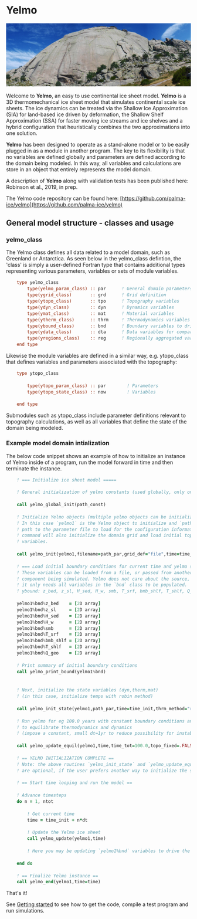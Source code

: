 # Yelmo

![Yelmo, Gaudarrama Mountains](img/yelmo.jpg)

Welcome to **Yelmo**, an easy to use continental ice sheet model.
**Yelmo** is a 3D thermomechanical ice sheet model that
simulates continental scale ice sheets. The ice dynamics can
be treated via the Shallow Ice Approximation (SIA) for
land-based ice driven by deformation, the Shallow Shelf
Approximation (SSA) for faster moving ice streams and ice shelves and a hybrid configuration that heuristically combines the two approximations into one solution.

**Yelmo** has been designed to operate as a stand-alone model or to be easily plugged in as a module in another program. The key to its flexibility is that no variables are defined globally and parameters are defined according to the domain being modeled. In this way, all variables and calculations are store in an object that entirely represents the model domain.

A description of **Yelmo** along with validation tests has been published here:
Robinson et al., 2019, in prep.

The Yelmo code repository can be found here:
[https://github.com/palma-ice/yelmo](https://github.com/palma-ice/yelmo)

## General model structure - classes and usage

### yelmo_class

The Yelmo class defines all data related to a model domain, such as Greenland or Antarctica. As seen below in the yelmo_class defintion, the 'class' is simply a user-defined Fortran type that contains additional types representing various parameters, variables or sets of module variables.
```fortran
    type yelmo_class
        type(yelmo_param_class) :: par      ! General domain parameters
        type(ygrid_class)       :: grd      ! Grid definition
        type(ytopo_class)       :: tpo      ! Topography variables
        type(ydyn_class)        :: dyn      ! Dynamics variables
        type(ymat_class)        :: mat      ! Material variables
        type(ytherm_class)      :: thrm     ! Thermodynamics variables
        type(ybound_class)      :: bnd      ! Boundary variables to drive model
        type(ydata_class)       :: dta      ! Data variables for comparison
        type(yregions_class)    :: reg      ! Regionally aggregated variables
    end type

```
Likewise the module variables are defined in a similar way, e.g. ytopo_class that defines variables and parameters associated with the topography:
```fortran
    type ytopo_class

        type(ytopo_param_class) :: par        ! Parameters
        type(ytopo_state_class) :: now        ! Variables

    end type
```
Submodules such as ytopo_class include parameter definitions relevant to topography calculations, as well as all variables that define the state of the domain being modeled.

### Example model domain intialization

The below code snippet shows an example of how to initialize an instance of Yelmo
inside of a program, run the model forward in time and then terminate the instance.
```fortran
    ! === Initialize ice sheet model =====

    ! General initialization of yelmo constants (used globally, only once per program)

    call yelmo_global_init(path_const)

    ! Initialize Yelmo objects (multiple yelmo objects can be initialized if needed)
    ! In this case `yelmo1` is the Yelmo object to initialize and `path_par` is the
    ! path to the parameter file to load for the configuration information. This
    ! command will also initialize the domain grid and load initial topographic
    ! variables.

    call yelmo_init(yelmo1,filename=path_par,grid_def="file",time=time_init)

    ! === Load initial boundary conditions for current time and yelmo state =====
    ! These variables can be loaded from a file, or passed from another
    ! component being simulated. Yelmo does not care about the source,
    ! it only needs all variables in the `bnd` class to be populated.
    ! ybound: z_bed, z_sl, H_sed, H_w, smb, T_srf, bmb_shlf, T_shlf, Q_geo

    yelmo1%bnd%z_bed    = [2D array]
    yelmo1%bnd%z_sl     = [2D array]
    yelmo1%bnd%H_sed    = [2D array]
    yelmo1%bnd%H_w      = [2D array]
    yelmo1%bnd%smb      = [2D array]
    yelmo1%bnd%T_srf    = [2D array]
    yelmo1%bnd%bmb_shlf = [2D array]
    yelmo1%bnd%T_shlf   = [2D array]
    yelmo1%bnd%Q_geo    = [2D array]

    ! Print summary of initial boundary conditions  
    call yelmo_print_bound(yelmo1%bnd)


    ! Next, initialize the state variables (dyn,therm,mat)
    ! (in this case, initialize temps with robin method)

    call yelmo_init_state(yelmo1,path_par,time=time_init,thrm_method="robin")

    ! Run yelmo for eg 100.0 years with constant boundary conditions and topo
    ! to equilibrate thermodynamics and dynamics
    ! (impose a constant, small dt=1yr to reduce possibility for instabilities)

    call yelmo_update_equil(yelmo1,time,time_tot=100.0,topo_fixed=.FALSE.,dt=1.0)

    ! == YELMO INITIALIZATION COMPLETE ==
    ! Note: the above routines `yelmo_init_state` and `yelmo_update_equil`
    ! are optional, if the user prefers another way to initialize the state variables.

    ! == Start time looping and run the model ==

    ! Advance timesteps
    do n = 1, ntot

        ! Get current time
        time = time_init + n*dt

        ! Update the Yelmo ice sheet
        call yelmo_update(yelmo1,time)

        ! Here you may be updating `yelmo1%bnd` variables to drive the model transiently.

    end do

    ! == Finalize Yelmo instance ==
    call yelmo_end(yelmo1,time=time)

```
That's it!

See [Getting started](getting-started) to see how to get the code, 
compile a test program and run simulations.
